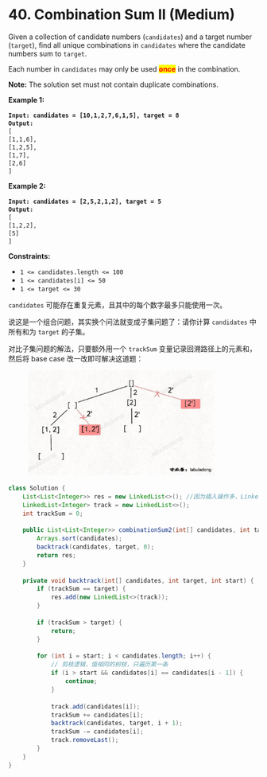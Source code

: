 # 40. Combination Sum II (Medium)

Given a collection of candidate numbers (`candidates`) and a target number (`target`), find all unique combinations in `candidates` where the candidate numbers sum to `target`.

Each number in `candidates` may only be used <mark style="color:red;">**once**</mark> in the combination.

**Note:** The solution set must not contain duplicate combinations.&#x20;

**Example 1:**

<pre><code><strong>Input: candidates = [10,1,2,7,6,1,5], target = 8
</strong><strong>Output: 
</strong>[
[1,1,6],
[1,2,5],
[1,7],
[2,6]
]
</code></pre>

**Example 2:**

<pre><code><strong>Input: candidates = [2,5,2,1,2], target = 5
</strong><strong>Output: 
</strong>[
[1,2,2],
[5]
] 
</code></pre>

**Constraints:**

* `1 <= candidates.length <= 100`
* `1 <= candidates[i] <= 50`
* `1 <= target <= 30`

`candidates` 可能存在重复元素，且其中的每个数字最多只能使用一次。

说这是一个组合问题，其实换个问法就变成子集问题了：请你计算 `candidates` 中所有和为 `target` 的子集。

对比子集问题的解法，只要额外用一个 `trackSum` 变量记录回溯路径上的元素和，然后将 base case 改一改即可解决这道题：

<figure><img src="../../../.gitbook/assets/image (1) (1).png" alt="" width="375"><figcaption></figcaption></figure>

```java
class Solution {
    List<List<Integer>> res = new LinkedList<>(); //因为插入操作多，LinkedList插入操作O(1)
    LinkedList<Integer> track = new LinkedList<>();
    int trackSum = 0;

    public List<List<Integer>> combinationSum2(int[] candidates, int target) {
        Arrays.sort(candidates);
        backtrack(candidates, target, 0);
        return res;
    }

    private void backtrack(int[] candidates, int target, int start) {
        if (trackSum == target) {
            res.add(new LinkedList<>(track));
        }

        if (trackSum > target) {
            return;
        }

        for (int i = start; i < candidates.length; i++) {
            // 剪枝逻辑，值相同的树枝，只遍历第一条
            if (i > start && candidates[i] == candidates[i - 1]) {
                continue;
            }

            track.add(candidates[i]);
            trackSum += candidates[i];
            backtrack(candidates, target, i + 1);
            trackSum -= candidates[i];
            track.removeLast();
        }
    }
}
```
